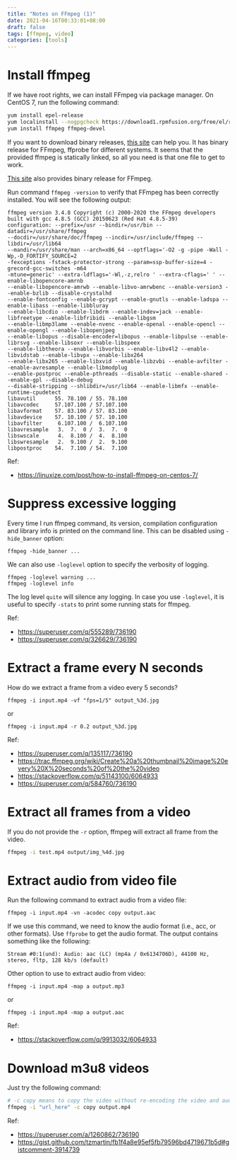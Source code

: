 ```yaml
---
title: "Notes on FFmpeg (1)"
date: 2021-04-16T00:33:01+08:00
draft: false
tags: [ffmpeg, video]
categories: [tools]
---
```


<!--more-->

# Install ffmpeg

If we have root rights, we can install FFmpeg via package manager. On CentOS 7,
run the following command:

```bash
yum install epel-release
yum localinstall --nogpgcheck https://download1.rpmfusion.org/free/el/rpmfusion-free-release-7.noarch.rpm
yum install ffmpeg ffmpeg-devel
```

If you want to download binary releases, [this site](https://ffbinaries.com/downloads)
can help you. It has binary release for FFmpeg, ffprobe for different systems.
It seems that the provided ffmpeg is statically linked, so all you need is that
one file to get to work.

[This site](https://johnvansickle.com/ffmpeg/) also provides binary release for FFmpeg.

Run command `ffmpeg -version` to verify that FFmpeg has been correctly
installed. You will see the following output:

```
ffmpeg version 3.4.8 Copyright (c) 2000-2020 the FFmpeg developers
built with gcc 4.8.5 (GCC) 20150623 (Red Hat 4.8.5-39)
configuration: --prefix=/usr --bindir=/usr/bin --datadir=/usr/share/ffmpeg
--docdir=/usr/share/doc/ffmpeg --incdir=/usr/include/ffmpeg --libdir=/usr/lib64
--mandir=/usr/share/man --arch=x86_64 --optflags='-O2 -g -pipe -Wall -Wp,-D_FORTIFY_SOURCE=2
-fexceptions -fstack-protector-strong --param=ssp-buffer-size=4 -grecord-gcc-switches -m64
-mtune=generic' --extra-ldflags='-Wl,-z,relro ' --extra-cflags=' ' --enable-libopencore-amrnb
--enable-libopencore-amrwb --enable-libvo-amrwbenc --enable-version3 --enable-bzlib --disable-crystalhd
--enable-fontconfig --enable-gcrypt --enable-gnutls --enable-ladspa --enable-libass --enable-libbluray
--enable-libcdio --enable-libdrm --enable-indev=jack --enable-libfreetype --enable-libfribidi --enable-libgsm
--enable-libmp3lame --enable-nvenc --enable-openal --enable-opencl --enable-opengl --enable-libopenjpeg
--enable-libopus --disable-encoder=libopus --enable-libpulse --enable-librsvg --enable-libsoxr --enable-libspeex
--enable-libtheora --enable-libvorbis --enable-libv4l2 --enable-libvidstab --enable-libvpx --enable-libx264
--enable-libx265 --enable-libxvid --enable-libzvbi --enable-avfilter --enable-avresample --enable-libmodplug
--enable-postproc --enable-pthreads --disable-static --enable-shared --enable-gpl --disable-debug
--disable-stripping --shlibdir=/usr/lib64 --enable-libmfx --enable-runtime-cpudetect
libavutil      55. 78.100 / 55. 78.100
libavcodec     57.107.100 / 57.107.100
libavformat    57. 83.100 / 57. 83.100
libavdevice    57. 10.100 / 57. 10.100
libavfilter     6.107.100 /  6.107.100
libavresample   3.  7.  0 /  3.  7.  0
libswscale      4.  8.100 /  4.  8.100
libswresample   2.  9.100 /  2.  9.100
libpostproc    54.  7.100 / 54.  7.100
```

Ref:

+ https://linuxize.com/post/how-to-install-ffmpeg-on-centos-7/

# Suppress excessive logging

Every time I run ffmpeg command, its version, compilation configuration and
library info is printed on the command line. This can be disabled using
`-hide_banner` option:

```
ffmpeg -hide_banner ...
```

We can also use `-loglevel` option to specify the verbosity of logging.

```
ffmpeg -loglevel warning ...
ffmpeg -loglevel info
```

The log level `quite` will silence any logging. In case you use `-loglevel`, it
is useful to specify `-stats` to print some running stats for ffmpeg.

Ref:

+ https://superuser.com/q/555289/736190
+ https://superuser.com/q/326629/736190

# Extract a frame every N seconds

How do we extract a frame from a video every 5 seconds?

```
ffmpeg -i input.mp4 -vf "fps=1/5" output_%3d.jpg
```

or

```
ffmpeg -i input.mp4 -r 0.2 output_%3d.jpg
```

Ref:

+ https://superuser.com/q/135117/736190
+ https://trac.ffmpeg.org/wiki/Create%20a%20thumbnail%20image%20every%20X%20seconds%20of%20the%20video
+ https://stackoverflow.com/q/51143100/6064933
+ https://superuser.com/q/584760/736190

# Extract all frames from a video

If you do not provide the `-r` option, ffmpeg will extract all frame from the
video.

```bash
ffmpeg -i test.mp4 output/img_%4d.jpg
```

# Extract audio from video file

Run the following command to extract audio from a video file:

```
ffmpeg -i input.mp4 -vn -acodec copy output.aac
```

If we use this command, we need to know the audio format (i.e., acc, or other
formats). Use `ffprobe` to get the audio format. The output contains something
like the following:

```
Stream #0:1(und): Audio: aac (LC) (mp4a / 0x6134706D), 44100 Hz, stereo, fltp, 128 kb/s (default)
```

Other option to use to extract audio from video:

```
ffmpeg -i input.mp4 -map a output.mp3
```

or

```
ffmpeg -i input.mp4 -map a output.aac
```

Ref:

+ https://stackoverflow.com/q/9913032/6064933

# Download m3u8 videos

Just try the following command:

```bash
# -c copy means to copy the video without re-encoding the video and audio stream
ffmpeg -i "url_here" -c copy output.mp4
```

Ref:

+ https://superuser.com/a/1260862/736190
+ https://gist.github.com/tzmartin/fb1f4a8e95ef5fb79596bd4719671b5d#gistcomment-3914739

